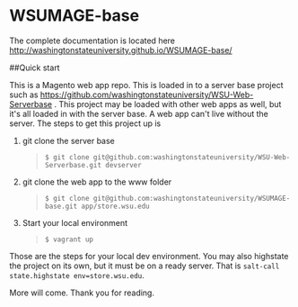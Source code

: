 WSUMAGE-base
============

The complete documentation is located here http://washingtonstateuniversity.github.io/WSUMAGE-base/

##Quick start

This is a Magento web app repo.  This is loaded in to a server base project such as https://github.com/washingtonstateuniversity/WSU-Web-Serverbase .  This project may be loaded with other web apps as well, but it's all loaded in with the server base.  A web app can't live without the server.  The steps to get this project up is 

1. git clone the server base 

      > `$ git clone git@github.com:washingtonstateuniversity/WSU-Web-Serverbase.git devserver`
      
1. git clone the web app to the www folder 
      
      > `$ git clone git@github.com:washingtonstateuniversity/WSUMAGE-base.git app/store.wsu.edu`
      
1. Start your local environment
      
      > `$ vagrant up`
      
Those are the steps for your local dev environment.  You may also highstate the project on its own, but it must be on a ready server.  That is `salt-call state.highstate env=store.wsu.edu`. 

More will come.  Thank you for reading.